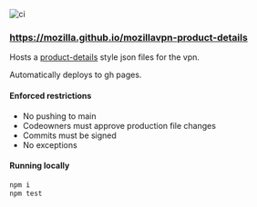 ![ci](https://github.com/mozilla/mozillavpn-product-details/actions/workflows/test.yml/badge.svg)

### https://mozilla.github.io/mozillavpn-product-details

Hosts a [product-details](https://github.com/mozilla-releng/product-details) style json files for the vpn.

Automatically deploys to gh pages.

#### Enforced restrictions
* No pushing to main
* Codeowners must approve production file changes
* Commits must be signed
* No exceptions

#### Running locally

```sh
npm i
npm test
```
